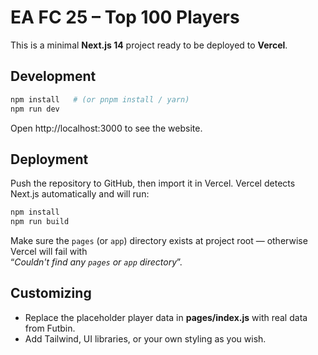 
# EA FC 25 – Top 100 Players

This is a minimal **Next.js 14** project ready to be deployed to **Vercel**.

## Development

```bash
npm install   # (or pnpm install / yarn)
npm run dev
```

Open http://localhost:3000 to see the website.

## Deployment

Push the repository to GitHub, then import it in Vercel. Vercel detects Next.js automatically and will run:

```bash
npm install
npm run build
```

Make sure the `pages` (or `app`) directory exists at project root — otherwise Vercel will fail with  
“_Couldn't find any `pages` or `app` directory_”.

## Customizing

* Replace the placeholder player data in **pages/index.js** with real data from Futbin.
* Add Tailwind, UI libraries, or your own styling as you wish.
